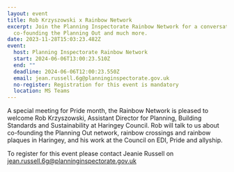 ```yaml
---
layout: event
title: Rob Krzyszowski x Rainbow Network
excerpt: Join the Planning Inspectorate Rainbow Network for a conversation on
  co-founding the Planning Out and much more.
date: 2023-11-28T15:03:23.482Z
event:
  host: Planning Inspectorate Rainbow Network
  start: 2024-06-06T13:00:23.510Z
  end: ""
  deadline: 2024-06-06T12:00:23.550Z
  email: jean.russell.6g@planninginspectorate.gov.uk
  no-register: Registration for this event is mandatory
  location: MS Teams
---
```

A special meeting for Pride month, the Rainbow Network is pleased to welcome Rob Krzyszowski, Assistant Director for Planning, Building Standards and Sustainability at Haringey Council. Rob will talk to us about co-founding the Planning Out network, rainbow crossings and rainbow plaques in Haringey, and his work at the Council on EDI, Pride and allyship. 

T﻿o register for this event please contact Jeanie Russell on jean.russell.6g@planninginspectorate.gov.uk